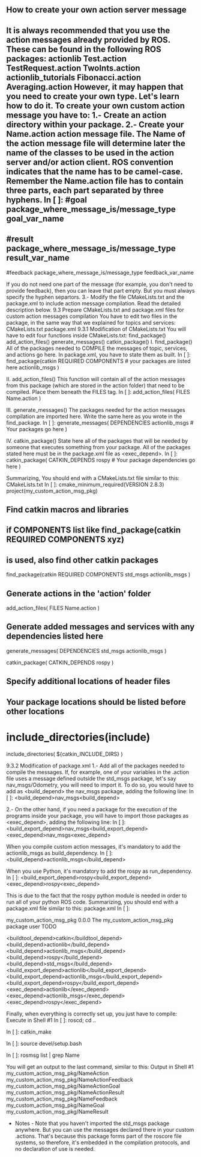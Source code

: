 ## How to create your own action server message
It is always recommended that you use the action messages already provided by ROS. These can be found in the following ROS packages:
actionlib
Test.action
TestRequest.action
TwoInts.action
actionlib_tutorials
Fibonacci.action
Averaging.action
However, it may happen that you need to create your own type. Let's learn how to do it.
To create your own custom action message you have to:
1.- Create an action directory within your package.
2.- Create your Name.action action message file.
The Name of the action message file will determine later the name of the classes to be used in the action server and/or action client. ROS convention indicates that the name has to be camel-case.
Remember the Name.action file has to contain three parts, each part separated by three hyphens.
In [ ]:
#goal
package_where_message_is/message_type goal_var_name
---
#result
package_where_message_is/message_type result_var_name
---
#feedback
package_where_message_is/message_type feedback_var_name


If you do not need one part of the message (for example, you don't need to provide feedback), then you can leave that part empty. But you must always specify the hyphen separtors.
3.- Modify the file CMakeLists.txt and the package.xml to include action message compilation. Read the detailed description below.
9.3   Prepare CMakeLists.txt and package.xml files for custom action messages compilation
You have to edit two files in the package, in the same way that we explained for topics and services:
CMakeLists.txt
package.xml
9.3.1   Modification of CMakeLists.txt
You will have to edit four functions inside CMakeLists.txt:
find_package()
add_action_files()
generate_messages()
catkin_package()
I. find_package()
All of the packages needed to COMPILE the messages of topic, services, and actions go here.
In package.xml, you have to state them as built.
In [ ]:
find_package(catkin REQUIRED COMPONENTS
      # your packages are listed here
      actionlib_msgs
)


II. add_action_files()
This function will contain all of the action messages from this package (which are stored in the action folder) that need to be compiled.
Place them beneath the FILES tag.
In [ ]:
add_action_files(
      FILES
      Name.action
)


III. generate_messages()
The packages needed for the action messages compilation are imported here. Write the same here as you wrote in the find_package.
In [ ]:
generate_messages(
      DEPENDENCIES
      actionlib_msgs 
      # Your packages go here
)


IV. catkin_package()
State here all of the packages that will be needed by someone that executes something from your package.
All of the packages stated here must be in the package.xml file as <exec_depend>.
In [ ]:
catkin_package(
      CATKIN_DEPENDS
      rospy
      # Your package dependencies go here
)


Summarizing, You should end with a CMakeLists.txt file similar to this:
   CMakeLists.txt
In [ ]:
cmake_minimum_required(VERSION 2.8.3)
project(my_custom_action_msg_pkg)

## Find catkin macros and libraries
## if COMPONENTS list like find_package(catkin REQUIRED COMPONENTS xyz)
## is used, also find other catkin packages
find_package(catkin REQUIRED COMPONENTS
  std_msgs 
  actionlib_msgs
)

## Generate actions in the 'action' folder
add_action_files(
   FILES
   Name.action
 )

## Generate added messages and services with any dependencies listed here
generate_messages(
   DEPENDENCIES
   std_msgs actionlib_msgs
 )

catkin_package(
 CATKIN_DEPENDS rospy
)

## Specify additional locations of header files
## Your package locations should be listed before other locations
# include_directories(include)
include_directories(
  ${catkin_INCLUDE_DIRS}
)


9.3.2   Modification of package.xml
1.- Add all of the packages needed to compile the messages.
If, for example, one of your variables in the .action file uses a message defined outside the std_msgs package, let's say nav_msgs/Odometry, you will need to import it. To do so, you would have to add as <build_depend> the nav_msgs package, adding the following line:
In [ ]:
<build_depend>nav_msgs<build_depend>


2.- On the other hand, if you need a package for the execution of the programs inside your package, you will have to import those packages as <exec_depend>, adding the following line:
In [ ]:
<build_export_depend>nav_msgs<build_export_depend>
<exec_depend>nav_msgs<exec_depend>


When you compile custom action messages, it's mandatory to add the actionlib_msgs as build_dependency.
In [ ]:
<build_depend>actionlib_msgs</build_depend>


When you use Python, it's mandatory to add the rospy as run_dependency.
In [ ]:
<build_export_depend>rospy<build_export_depend>
<exec_depend>rospy<exec_depend>


This is due to the fact that the rospy python module is needed in order to run all of your python ROS code.
Summarizing, you should end with a package.xml file similar to this:
   package.xml
In [ ]:
<?xml version="1.0"?>
<package format="2">
  <name>my_custom_action_msg_pkg</name>
  <version>0.0.0</version>
  <description>The my_custom_action_msg_pkg package</description>
  <maintainer email="user@todo.todo">user</maintainer>
  <license>TODO</license>

  <buildtool_depend>catkin</buildtool_depend>
  <build_depend>actionlib</build_depend>
  <build_depend>actionlib_msgs</build_depend>
  <build_depend>rospy</build_depend>
  <build_depend>std_msgs</build_depend>
  <build_export_depend>actionlib</build_export_depend>
  <build_export_depend>actionlib_msgs</build_export_depend>
  <build_export_depend>rospy</build_export_depend>
  <exec_depend>actionlib</exec_depend>
  <exec_depend>actionlib_msgs</exec_depend>
  <exec_depend>rospy</exec_depend>

  <export>
  </export>
</package>


Finally, when everything is correctly set up, you just have to compile:
   Execute in Shell #1
In [ ]:
roscd; cd ..


In [ ]:
catkin_make


In [ ]:
source devel/setup.bash


In [ ]:
rosmsg list | grep Name


You will get an output to the last command, similar to this:
  Output in Shell #1
my_custom_action_msg_pkg/NameAction
my_custom_action_msg_pkg/NameActionFeedback
my_custom_action_msg_pkg/NameActionGoal
my_custom_action_msg_pkg/NameActionResult
my_custom_action_msg_pkg/NameFeedback
my_custom_action_msg_pkg/NameGoal
my_custom_action_msg_pkg/NameResult

- Notes -
Note that you haven't imported the std_msgs package anywhere. But you can use the messages declared there in your custom .actions. That's because this package forms part of the roscore file systems, so therefore, it's embedded in the compilation protocols, and no declaration of use is needed.

